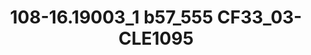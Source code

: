 ---
title: 108-16.19003_1 b57_555 CF33_03-CLE1095
image: 108-16.19003_1 b57_555 CF33_03-CLE1095.jpg
brand: sposo
layout: vestito
---